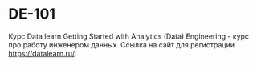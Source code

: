 # DE-101
Курс Data learn
Getting Started with Analytics (Data) Engineering - курс про работу инженером данных. 
Ссылка на сайт для регистрации https://datalearn.ru/.
